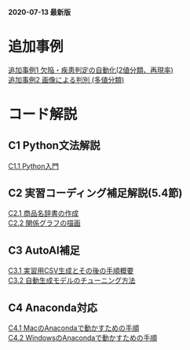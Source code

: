 
#### 2020-07-13 最新版

# 追加事例
[追加事例1 欠陥・疾患判定の自動化(2値分類、再現率)](追加事例1.md)  
[追加事例2 画像による判別 (多値分類)](追加事例2.md)


# コード解説
## C1 Python文法解説
[C1.1 Python入門](C1-python文法解説.md#C11)  

## C2 実習コーディング補足解説(5.4節)
[C2.1 商品名辞書の作成](C2-実習コーディング補足解説.md#C21)  
[C2.2 関係グラフの描画](C2-実習コーディング補足解説.md#C22)

## C3 AutoAI補足
[C3.1 実習用CSV生成とその後の手順概要](C3-AutoAI補足.md#C31)  
[C3.2 自動生成モデルのチューニング方法](C3-AutoAI補足.md#C32)  

## C4 Anaconda対応
[C4.1 MacのAnacondaで動かすための手順]()  
[C4.2 WindowsのAnacondaで動かすための手順]()
